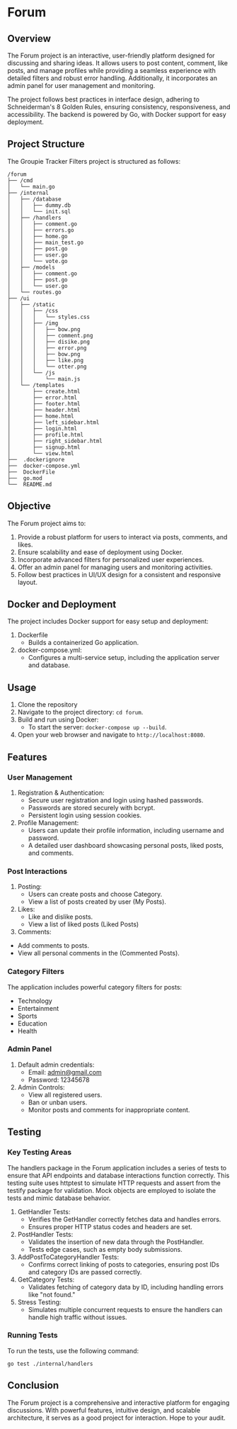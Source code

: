 # Forum

## Overview
The Forum project is an interactive, user-friendly platform designed for discussing and sharing ideas. It allows users to post content, comment, like posts, and manage profiles while providing a seamless experience with detailed filters and robust error handling. Additionally, it incorporates an admin panel for user management and monitoring.

The project follows best practices in interface design, adhering to Schneiderman's 8 Golden Rules, ensuring consistency, responsiveness, and accessibility. The backend is powered by Go, with Docker support for easy deployment.


## Project Structure

The Groupie Tracker Filters project is structured as follows:

```
/forum
├── /cmd
│   └── main.go
├── /internal
│   ├── /database
│   │   ├── dummy.db
│   │   └── init.sql
│   ├── /handlers 
│   │   ├── comment.go
│   │   ├── errors.go
│   │   ├── home.go
│   │   ├── main_test.go
│   │   ├── post.go
│   │   ├── user.go
│   │   └── vote.go
│   ├── /models
│   │   ├── comment.go
│   │   ├── post.go
│   │   └── user.go
│   └── routes.go
├── /ui
│   ├── /static
│   │   ├── /css
│   │   │   └── styles.css
│   │   ├── /img
│   │   │   ├── bow.png
│   │   │   ├── comment.png
│   │   │   ├── disike.png
│   │   │   ├── error.png
│   │   │   ├── bow.png
│   │   │   ├── like.png
│   │   │   └── otter.png
│   │   └── /js
│   │       └── main.js
│   └── /templates
│       ├── create.html
│       ├── error.html
│       ├── footer.html
│       ├── header.html
│       ├── home.html
│       ├── left_sidebar.html
│       ├── login.html
│       ├── profile.html
│       ├── right_sidebar.html
│       ├── signup.html
│       └── view.html
├──  .dockerignore
├──  docker-compose.yml
├──  DockerFile
├──  go.mod
└──  README.md
```

## Objective

The Forum project aims to:
1. Provide a robust platform for users to interact via posts, comments, and likes. 
2. Ensure scalability and ease of deployment using Docker. 
3. Incorporate advanced filters for personalized user experiences. 
4. Offer an admin panel for managing users and monitoring activities. 
5. Follow best practices in UI/UX design for a consistent and responsive layout.

## Docker and Deployment
The project includes Docker support for easy setup and deployment:
1. Dockerfile
   - Builds a containerized Go application.
2. docker-compose.yml:
   - Configures a multi-service setup, including the application server and database.

## Usage
1. Clone the repository
2. Navigate to the project directory: `cd forum`.
3. Build and run using Docker:
    - To start the server: `docker-compose up --build`.
4. Open your web browser and navigate to `http://localhost:8080`.

## Features

### User Management
1. Registration & Authentication:
   - Secure user registration and login using hashed passwords.
   - Passwords are stored securely with bcrypt.
   - Persistent login using session cookies.
2. Profile Management:
   - Users can update their profile information, including username and password.
   - A detailed user dashboard showcasing personal posts, liked posts, and comments.
### Post Interactions
1. Posting:
   - Users can create posts and choose Category.
   - View a list of posts created by user (My Posts).
2. Likes:
   - Like and dislike posts.
   - View a list of liked posts (Liked Posts)
3. Comments:
- Add comments to posts.
- View all personal comments in the (Commented Posts).
### Category Filters
The application includes powerful category filters for posts:
- Technology
- Entertainment
- Sports
- Education
- Health
### Admin Panel
1. Default admin credentials:
   - Email: admin@gmail.com
   - Password: 12345678
2. Admin Controls:
   - View all registered users.
   - Ban or unban users.
   - Monitor posts and comments for inappropriate content.


## Testing

### Key Testing Areas
The handlers package in the Forum application includes a series of tests to ensure that API endpoints and database interactions function correctly. This testing suite uses httptest to simulate HTTP requests and assert from the testify package for validation. Mock objects are employed to isolate the tests and mimic database behavior.
1. GetHandler Tests:
   - Verifies the GetHandler correctly fetches data and handles errors.
   - Ensures proper HTTP status codes and headers are set.
2. PostHandler Tests:
   - Validates the insertion of new data through the PostHandler.
   - Tests edge cases, such as empty body submissions.
3. AddPostToCategoryHandler Tests:
   - Confirms correct linking of posts to categories, ensuring post IDs and category IDs are passed correctly.
4. GetCategory Tests:
   - Validates fetching of category data by ID, including handling errors like "not found."
5. Stress Testing:
   - Simulates multiple concurrent requests to ensure the handlers can handle high traffic without issues.

### Running Tests
To run the tests, use the following command:
```
go test ./internal/handlers
```

## Conclusion
The Forum project is a comprehensive and interactive platform for engaging discussions. With powerful features, intuitive design, and scalable architecture, it serves as a good project for interaction. Hope to your audit.